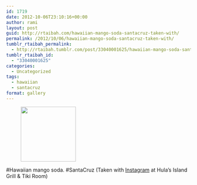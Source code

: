 ```yaml
---
id: 1719
date: 2012-10-06T23:10:16+00:00
author: rami
layout: post
guid: http://rtaibah.com/hawaiian-mango-soda-santacruz-taken-with/
permalink: /2012/10/06/hawaiian-mango-soda-santacruz-taken-with/
tumblr_rtaibah_permalink:
  - http://rtaibah.tumblr.com/post/33040001625/hawaiian-mango-soda-santacruz-taken-with
tumblr_rtaibah_id:
  - "33040001625"
categories:
  - Uncategorized
tags:
  - hawaiian
  - santacruz
format: gallery
---
```

<div id='gallery-105' class='gallery galleryid-1719 gallery-columns-3 gallery-size-thumbnail'>
  <figure class='gallery-item'> 
  
  <div class='gallery-icon landscape'>
    <a href='http://139.59.20.41/2012/10/06/hawaiian-mango-soda-santacruz-taken-with/attachment/1720/'><img width="150" height="150" src="http://139.59.20.41/wp-content/uploads/2012/10/tumblr_mbhv14Ql791qb4qlko1_1280-150x150.jpg" class="attachment-thumbnail size-thumbnail" alt="" srcset="http://139.59.20.41/wp-content/uploads/2012/10/tumblr_mbhv14Ql791qb4qlko1_1280-150x150.jpg 150w, http://139.59.20.41/wp-content/uploads/2012/10/tumblr_mbhv14Ql791qb4qlko1_1280-300x300.jpg 300w, http://139.59.20.41/wp-content/uploads/2012/10/tumblr_mbhv14Ql791qb4qlko1_1280-100x100.jpg 100w, http://139.59.20.41/wp-content/uploads/2012/10/tumblr_mbhv14Ql791qb4qlko1_1280.jpg 612w" sizes="100vw" /></a>
  </div></figure>
</div>

#Hawaiian mango soda. #SantaCruz (Taken with [Instagram](http://instagram.com) at Hula&#8217;s Island Grill & Tiki Room)